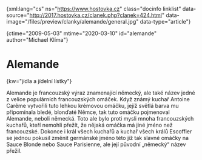 
{xml:lang="cs" ns="https://www.hostovka.cz" class="docinfo linklist" data-source="http://2017.hostovka.cz/clanek.php?clanek=424.html" data-image="/files/preview/clanky/alemande/general.jpg" data-type="article"}

{ctime="2009-05-03" mtime="2020-03-10" id="alemande" author="Michael Klíma"}

# Alemande

{kw="jídla a jídelní lístky"}

Alemande je francouzský výraz znamenající německý, ale také název jedné z velice populárních francouzských omáček. Když známý kuchař Antoine Carême vytvořili tuto lehkou krémovou omáčku, jejíž světlá barva mu připomínala bledé, blonďaté Němce, tak tuto omáčku pojmenoval Alemande, neboli německá. Toto ale bylo proti mysli mnoha francouzských kuchařů, kteří nemohli přežít, že nějaká omáčka má jiné jméno než francouzské. Dokonce i král všech kuchařů a kuchař všech králů Escoffier se jednou pokusil změnit germánské jméno této již tak slavné omáčky na Sauce Blonde nebo Sauce Parisienne, ale její původní „německý“ název přežil.

